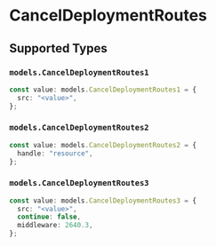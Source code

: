 # CancelDeploymentRoutes


## Supported Types

### `models.CancelDeploymentRoutes1`

```typescript
const value: models.CancelDeploymentRoutes1 = {
  src: "<value>",
};
```

### `models.CancelDeploymentRoutes2`

```typescript
const value: models.CancelDeploymentRoutes2 = {
  handle: "resource",
};
```

### `models.CancelDeploymentRoutes3`

```typescript
const value: models.CancelDeploymentRoutes3 = {
  src: "<value>",
  continue: false,
  middleware: 2640.3,
};
```

